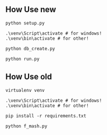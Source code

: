 How Use new
-----------

    python setup.py

    .\venv\Script\activate # for windows!
    .\venv\bin\activate # for other!

    python db_create.py

    python run.py


How Use old
-----------

    virtualenv venv

    .\venv\Script\activate # for windows!
    .\venv\bin\activate # for other!

    pip install -r requirements.txt

    python f_mash.py
